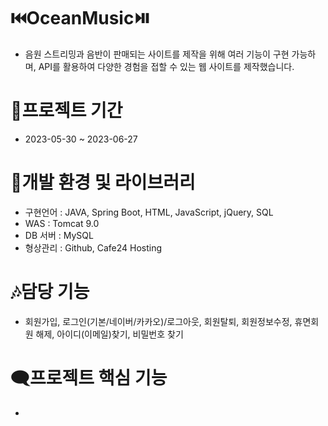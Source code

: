 # ⏮️OceanMusic⏯️

-  음원 스트리밍과 음반이 판매되는 사이트를 제작을 위해 여러 기능이 구현 가능하며, API를 활용하여 다양한 경험을 접할 수 있는 웹 사이트를 제작했습니다. 


# 📆프로젝트 기간 
- 2023-05-30 ~ 2023-06-27
  

# 📂개발 환경 및 라이브러리 
- 구현언어 : JAVA, Spring Boot, HTML, JavaScript, jQuery, SQL
- WAS : Tomcat 9.0
- DB 서버 : MySQL
- 형상관리 : Github, Cafe24 Hosting
  

# 🎶담당 기능 
- 회원가입, 로그인(기본/네이버/카카오)/로그아웃, 회원탈퇴, 회원정보수정, 휴면회원 해제, 아이디(이메일)찾기, 비밀번호 찾기 

# 🗨️프로젝트 핵심 기능 
- 
